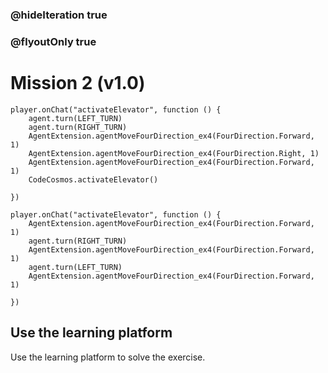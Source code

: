 ### @hideIteration true
### @flyoutOnly true
# Mission 2 (v1.0)

```blocks
player.onChat("activateElevator", function () {
    agent.turn(LEFT_TURN)
    agent.turn(RIGHT_TURN)
    AgentExtension.agentMoveFourDirection_ex4(FourDirection.Forward, 1)
    AgentExtension.agentMoveFourDirection_ex4(FourDirection.Right, 1)
    AgentExtension.agentMoveFourDirection_ex4(FourDirection.Forward, 1)
    CodeCosmos.activateElevator()
    
})

```

```template
player.onChat("activateElevator", function () {
    AgentExtension.agentMoveFourDirection_ex4(FourDirection.Forward, 1)
    agent.turn(RIGHT_TURN)
    AgentExtension.agentMoveFourDirection_ex4(FourDirection.Forward, 1)
    agent.turn(LEFT_TURN)
    AgentExtension.agentMoveFourDirection_ex4(FourDirection.Forward, 1)
    
})

```

## Use the learning platform
Use the learning platform to solve the exercise.